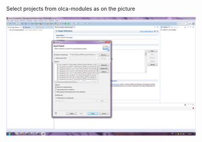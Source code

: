 Select projects from olca-modules as on the picture

![selecting olca-modules](images/olca-modules.png)